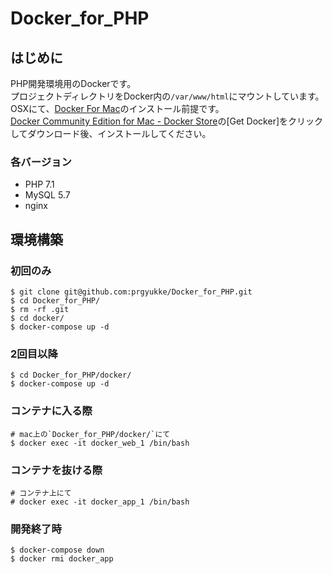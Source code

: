 # Docker_for_PHP
## はじめに
PHP開発環境用のDockerです。  
プロジェクトディレクトリをDocker内の`/var/www/html`にマウントしています。  
OSXにて、[Docker For Mac](https://www.docker.com/docker-mac)のインストール前提です。  
[Docker Community Edition for Mac - Docker Store](https://store.docker.com/editions/community/docker-ce-desktop-mac)の[Get Docker]をクリックしてダウンロード後、インストールしてください。  

### 各バージョン
- PHP 7.1
- MySQL 5.7
- nginx

## 環境構築
### 初回のみ
```
$ git clone git@github.com:prgyukke/Docker_for_PHP.git
$ cd Docker_for_PHP/
$ rm -rf .git
$ cd docker/
$ docker-compose up -d
```

### 2回目以降
```
$ cd Docker_for_PHP/docker/
$ docker-compose up -d
```

### コンテナに入る際
```
# mac上の`Docker_for_PHP/docker/`にて
$ docker exec -it docker_web_1 /bin/bash
```

### コンテナを抜ける際
```
# コンテナ上にて
# docker exec -it docker_app_1 /bin/bash
```

### 開発終了時
```
$ docker-compose down
$ docker rmi docker_app
```
